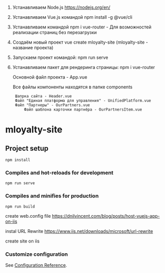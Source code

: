 1) Устанавливаем Node.js https://nodejs.org/en/

2) Устанавливаем Vue.js командой npm install -g @vue/cli

3) Устанавливаем командой npm i vue-router - Для возможностей реализации страниц без перезагрузки 

4) Создаём новый проект vue create mloyalty-site (mloyalty-site - название проекта)

5) Запускаем проект командой: npm run serve

6) Устанавливаем пакет для рендеринга страницы: npm i vue-router


    Основной файл проекта - App.vue

    Все файлы компоненты находятся в папке components

        Шапрка сайта - Header.vue
        Файл "Единая платформа для управления" - UnifiedPlatform.vue
        Файл "Партнеры" - OurPartners.vue
            Файл шаблона карточки партнёра - OurPartnersItem.vue


# mloyalty-site

## Project setup
```
npm install
```

### Compiles and hot-reloads for development
```
npm run serve
```

### Compiles and minifies for production
```
npm run build
```

create web.config file https://dnilvincent.com/blog/posts/host-vuejs-app-on-iis

instal URL Rewrite https://www.iis.net/downloads/microsoft/url-rewrite

create site on iis

### Customize configuration
See [Configuration Reference](https://cli.vuejs.org/config/).

